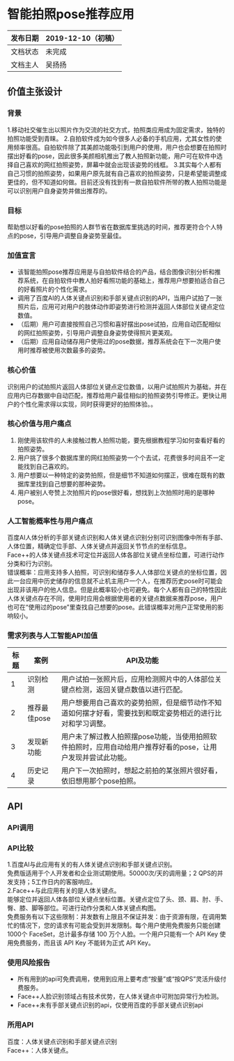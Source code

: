 # 智能拍照pose推荐应用

| 发布日期 | 2019-12-10（初稿） |
|---|---|
| 文档状态 | 未完成 |
| 文档主人 | 吴扬扬 |
## 价值主张设计
### 背景
1.移动社交催生出以照片作为交流的社交方式，拍照类应用成为固定需求，独特的拍照功能受到青睐。
2.自拍软件成为如今很多人必备的手机应用，尤其女性的使用频率很高。自拍软件除了其美颜功能吸引到用户的使用，用户也会想要在拍照时摆出好看的pose，因此很多美颜相机推出了教人拍照新功能，用户可在软件中选择自己喜欢的网红拍照姿势，屏幕中就会出现该姿势的线框。
3.其实每个人都有自己习惯的拍照姿势，如果用户原先就有自己喜欢的拍照姿势，只是希望能调整成更佳的，但不知道如何做。目前还没有找到有一款自拍软件所带的教人拍照功能是可以识别用户自身姿势并做出推荐的。
### 目标
帮助想以好看的pose拍照的人群节省在数据库里挑选的时间，推荐更符合个人特点的pose，引导用户调整自身姿势至最佳。
### 加值宣言
-	该智能拍照pose推荐应用是与自拍软件结合的产品，结合图像识别分析和推荐系统，在自拍软件中教人拍好看照功能的基础上，推荐用户想要拍适合自己的好看照片的个性化需求。
-	调用了百度AI的人体关键点识别和手部关键点识别的API，当用户试拍了一张照片后，应用可对用户的肢体动作即姿势进行检测并返回人体部位关键点定位数值。
-	（后期）用户可直接按照自己习惯和喜好摆出pose试拍，应用自动匹配相似的网红拍照姿势，引导用户调整自身姿势使得照片更美观。
-	（后期）应用自动储存用户使用过的pose数据，推荐系统会在下一次用户使用时推荐被使用次数最多的姿势。
### 核心价值
识别用户的试拍照片返回人体部位关键点定位数值，以用户试拍照片为基础，并在应用内已存数据中自动匹配，推荐给用户最佳相似的拍照姿势引导修正。更快让用户的个性化需求得以实现，同时获得更好的拍照体验。。
### 核心价值与用户痛点
1.	刚使用该软件的人未接触过教人拍照功能，要先根据教程学习如何查看好看的拍照姿势。
2.	用户挑了很多个数据库里的网红拍照姿势一个个去试，花费很多时间且不一定能找到自己喜欢的。
3.	用户想要以一种特定的姿势拍照，但是细节不知道如何摆正，很难在既有的数据库里找到自己想要的那种姿势。
4.	用户被别人夸赞上次拍照片的pose很好看，想找到上次拍照时用的是哪种pose。
### 人工智能概率性与用户痛点
百度AI人体分析的手部关键点识别和人体关键点识别分别可识别图像中所有手部、人体位置，精确定位手部、人体关键点并返回关节节点的坐标信息。  
Face++的人体关键点技术可定位并返回人体各部位关键点坐标位置，可进行动作分类和行为识别。  
错误概率：应用支持多人拍照，可识别和储存多人人体部位关键点的坐标位置，因此一台应用中历史储存的信息就不止机主用户一个人，在推荐历史pose时可能会出现非该用户的他人信息。但是此概率较小也可避免。每个人都有自己的特性因此人体关键点存在不同，使用时应用会根据使用者的关键点数据来推荐pose，用户也可在“使用过的pose”里查找自己想要的pose。此错误概率对用户正常使用的影响较小。
### 需求列表与人工智能API加值

标题 | 案例 | API及功能
-|-|-
1 | 识别检测 | 用户试拍一张照片后，应用检测照片中的人体部位关键点检测，返回关键点数值以进行匹配。 | 百度AI-人体关键点检测、手部关键点识别；Face++-人体关键点。
2 | 推荐最佳pose | 用户想要用自己喜欢的姿势拍照，但是细节动作不知道如何摆才好看，需要找到和既定姿势相近的进行比对和学习调整。 | 推荐系统（后期做）
3 | 发现新功能 | 用户未了解过教人拍照摆pose功能，当使用拍照软件拍照时，应用自动给用户推荐好看的pose，让用户发现并尝试此功能。 | 推荐系统（后期做）
4 | 历史记录 | 用户下一次拍照时，想起之前拍的某张照片很好看，依旧想用那个pose拍照。 | 搜索历史关键点定位数值，筛选出曾经用过的pose。

## API
### API调用
### API比较
1.百度AI与此应用有关的有人体关键点识别和手部关键点识别。  
免费版适用于个人开发者和企业测试期使用。50000次/天的调用量；2 QPS的并发支持；5工作日内的客服响应。  
2.Face++与此应用有关的是人体关键点。  
能够定位并返回人体各部位关键点坐标位置。关键点定位了头、颈、肩、肘、手、臀、膝、脚等部位。可进行动作分类和人体关键点构图。  
免费服务有以下这些限制：并发数有上限且不保证并发：由于资源有限，在调用繁忙的情况下，您的请求有可能会受到并发限制。每个用户使用免费服务只能创建 1000个 FaceSet，总计最多存储 100 万个人脸。一个用户只能有一个 API Key 使用免费服务，而且该 API Key 不能转为正式 API Key。  
### 使用风险报告
-	 所有用到的api可免费调用，使用到应用上要考虑“按量”或“按QPS”灵活升级付费服务。  
-	Face++人脸识别领域占有技术优势，在人体关键点中可附加异常行为检测。  
-	Face++未有手部关键点识别的api，仅使用百度的手部关键点识别api
### 所用API
百度：人体关键点识别和手部关键点识别  
Face++：人体关键点。

